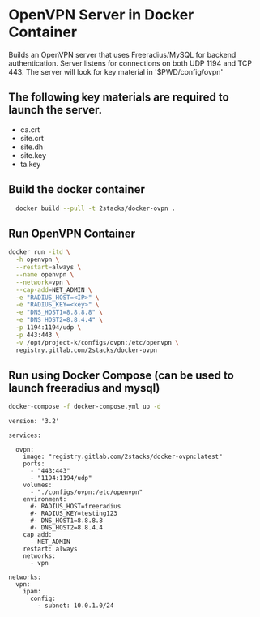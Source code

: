 # OpenVPN Server in Docker Container

Builds an OpenVPN server that uses Freeradius/MySQL for backend authentication.
Server listens for connections on both UDP 1194 and TCP 443.  The server will look
for key material in '$PWD/config/ovpn'

## The following key materials are required to launch the server.
  - ca.crt  
  - site.crt  
  - site.dh  
  - site.key  
  - ta.key

## Build the docker container
```bash
  docker build --pull -t 2stacks/docker-ovpn .
```

## Run OpenVPN Container
```bash
docker run -itd \
  -h openvpn \
  --restart=always \
  --name openvpn \
  --network=vpn \
  --cap-add=NET_ADMIN \
  -e "RADIUS_HOST=<IP>" \
  -e "RADIUS_KEY=<key>" \
  -e "DNS_HOST1=8.8.8.8" \
  -e "DNS_HOST2=8.8.4.4" \
  -p 1194:1194/udp \
  -p 443:443 \
  -v /opt/project-k/configs/ovpn:/etc/openvpn \
  registry.gitlab.com/2stacks/docker-ovpn
```

## Run using Docker Compose (can be used to launch freeradius and mysql)
```bash
docker-compose -f docker-compose.yml up -d
```

    version: '3.2'
    
    services:
    
      ovpn:
        image: "registry.gitlab.com/2stacks/docker-ovpn:latest"
        ports:
          - "443:443"
          - "1194:1194/udp"
        volumes:
          - "./configs/ovpn:/etc/openvpn"
        environment:
          #- RADIUS_HOST=freeradius
          #- RADIUS_KEY=testing123
          #- DNS_HOST1=8.8.8.8
          #- DNS_HOST2=8.8.4.4
        cap_add:
          - NET_ADMIN
        restart: always
        networks:
          - vpn
    
    networks:
      vpn:
        ipam:
          config:
            - subnet: 10.0.1.0/24
